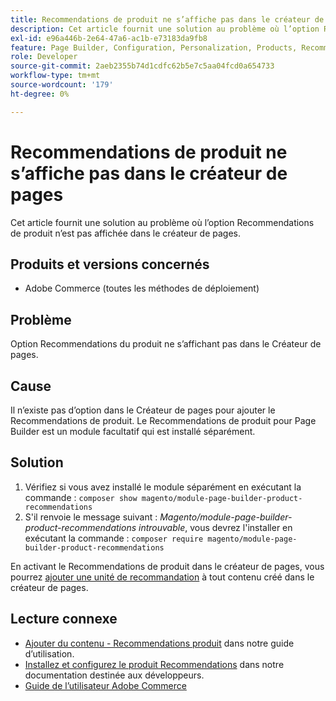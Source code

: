 ```yaml
---
title: Recommendations de produit ne s’affiche pas dans le créateur de pages
description: Cet article fournit une solution au problème où l’option Recommendations de produit n’est pas affichée dans le créateur de pages.
exl-id: e96a446b-2e64-47a6-ac1b-e73183da9fb8
feature: Page Builder, Configuration, Personalization, Products, Recommendations
role: Developer
source-git-commit: 2aeb2355b74d1cdfc62b5e7c5aa04fcd0a654733
workflow-type: tm+mt
source-wordcount: '179'
ht-degree: 0%

---
```


# Recommendations de produit ne s’affiche pas dans le créateur de pages

Cet article fournit une solution au problème où l’option Recommendations de produit n’est pas affichée dans le créateur de pages.

## Produits et versions concernés

* Adobe Commerce (toutes les méthodes de déploiement)

## Problème

Option Recommendations du produit ne s’affichant pas dans le Créateur de pages.

## Cause

Il n’existe pas d’option dans le Créateur de pages pour ajouter le Recommendations de produit. Le Recommendations de produit pour Page Builder est un module facultatif qui est installé séparément.

## Solution

1. Vérifiez si vous avez installé le module séparément en exécutant la commande : `composer show magento/module-page-builder-product-recommendations`
1. S&#39;il renvoie le message suivant : *Magento/module-page-builder-product-recommendations introuvable*, vous devrez l&#39;installer en exécutant la commande : `composer require magento/module-page-builder-product-recommendations`

En activant le Recommendations de produit dans le créateur de pages, vous pourrez [ajouter une unité de recommandation](https://experienceleague.adobe.com/docs/commerce-admin/page-builder/add-content/recommendations.html) à tout contenu créé dans le créateur de pages.

## Lecture connexe

* [Ajouter du contenu - Recommendations produit](https://experienceleague.adobe.com/docs/commerce-admin/page-builder/add-content/recommendations.html) dans notre guide d’utilisation.
* [Installez et configurez le produit Recommendations](https://experienceleague.adobe.com/en/docs/commerce-merchant-services/product-recommendations/getting-started/install-configure) dans notre documentation destinée aux développeurs.
* [Guide de l’utilisateur Adobe Commerce](https://experienceleague.adobe.com/en/docs/commerce-admin/user-guides/home)
